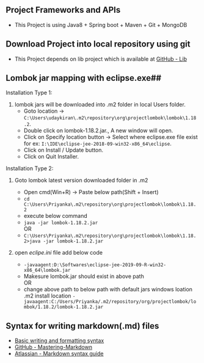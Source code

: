 ## Project Frameworks and APIs
* This Project is using Java8 + Spring boot + Maven + Git + MongoDB

## Download Project into local repository using git
* This Project depends on lib project which is available at [GitHub - Lib](https://github.com/pvuk/lib.git)

## Lombok jar mapping with eclipse.exe##
Installation Type 1:
1. lombok jars will be downloaded into .m2 folder in local Users folder.
    - Goto location -> `C:\Users\udaykiran\.m2\repository\org\projectlombok\lombok\1.18.2`.
    - Double click on lombok-1.18.2.jar., A new window will open.
    - Click on Specify location button -> Select where eclipse.exe file exist for ex: `I:\IDE\eclipse-jee-2018-09-win32-x86_64\eclipse`.
    - Click on Install / Update button.
    - Click on Quit Installer.

Installation Type 2:
1. Goto lombok latest version downloaded folder in .m2
     - Open cmd(Win+R) -> Paste below path(Shift + Insert)
     - `cd C:\Users\Priyanka\.m2\repository\org\projectlombok\lombok\1.18.2`
     - execute below command
     - `java -jar lombok-1.18.2.jar`
     </br>OR
     - `C:\Users\Priyanka\.m2\repository\org\projectlombok\lombok\1.18.2>java -jar lombok-1.18.2.jar`

2. open *eclipe.ini* file add below code
     - `-javaagent:D:\Softwares\eclipse-jee-2019-09-R-win32-x86_64\lombok.jar`
     - Makesure lombok.jar should exist in above path 
     </br> OR
     - change above path to below path with default jars windows loation .m2 install location `-javaagent:C:/Users/Priyanka/.m2/repository/org/projectlombok/lombok/1.18.2/lombok-1.18.2.jar`


## Syntax for writing markdown(.md) files
* [Basic writing and formatting syntax](https://help.github.com/en/articles/basic-writing-and-formatting-syntax#lists)
* [GitHub - Mastering-Markdown](https://guides.github.com/features/mastering-markdown/)
* [Atlassian - Markdown syntax guide](https://confluence.atlassian.com/bitbucketserver/markdown-syntax-guide-776639995.html)
 